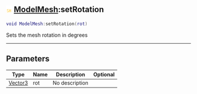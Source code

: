 ## ![shared](../../.gitbook/assets/shared.png) [ModelMesh](./readme/modelmesh.md):setRotation

```lua
void ModelMesh:setRotation(rot)
```

Sets the mesh rotation in degrees

------
## Parameters

| Type   | Name | Description | Optional |
| ------ | ---- | ----------- | -------: |
| [Vector3](./readme/vector3.md) | rot | No description |  |

